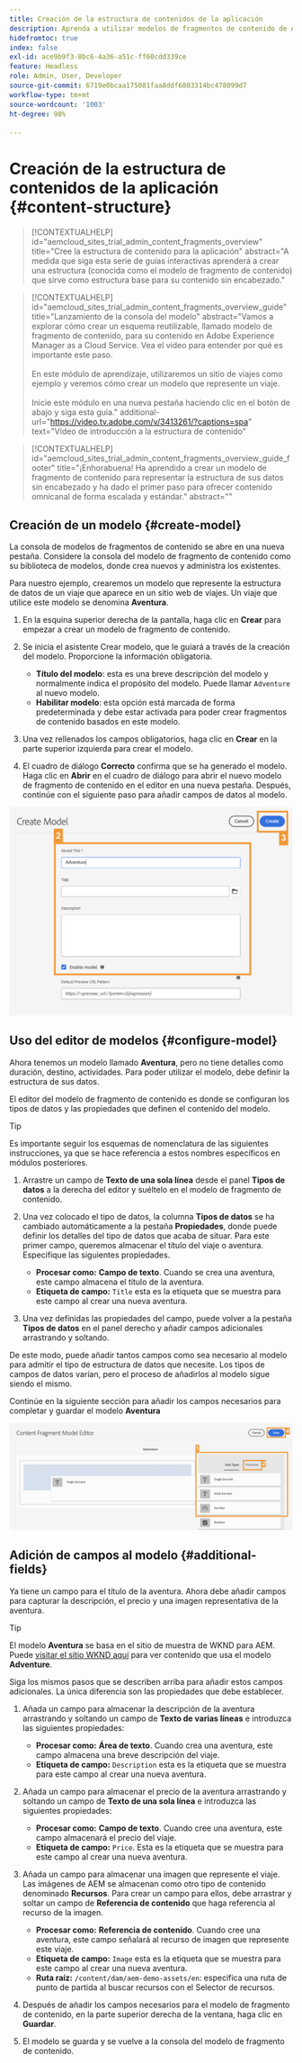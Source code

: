 ```yaml
---
title: Creación de la estructura de contenidos de la aplicación
description: Aprenda a utilizar modelos de fragmentos de contenido de AEM para crear su estructura de contenido, que sirve como base para su contenido sin encabezado.
hidefromtoc: true
index: false
exl-id: ace9b9f3-8bc6-4a36-a51c-ff60cdd339ce
feature: Headless
role: Admin, User, Developer
source-git-commit: 6719e0bcaa175081faa8ddf6803314bc478099d7
workflow-type: tm+mt
source-wordcount: '1003'
ht-degree: 98%

---
```



# Creación de la estructura de contenidos de la aplicación {#content-structure}

>[!CONTEXTUALHELP]
>id="aemcloud_sites_trial_admin_content_fragments_overview"
>title="Cree la estructura de contenido para la aplicación"
>abstract="A medida que siga esta serie de guías interactivas aprenderá a crear una estructura (conocida como el modelo de fragmento de contenido) que sirve como estructura base para su contenido sin encabezado."

>[!CONTEXTUALHELP]
>id="aemcloud_sites_trial_admin_content_fragments_overview_guide"
>title="Lanzamiento de la consola del modelo"
>abstract="Vamos a explorar cómo crear un esquema reutilizable, llamado modelo de fragmento de contenido, para su contenido en Adobe Experience Manager as a Cloud Service. Vea el vídeo para entender por qué es importante este paso. <br><br>En este módulo de aprendizaje, utilizaremos un sitio de viajes como ejemplo y veremos cómo crear un modelo que represente un viaje.<br><br>Inicie este módulo en una nueva pestaña haciendo clic en el botón de abajo y siga esta guía."
>additional-url="https://video.tv.adobe.com/v/3413261/?captions=spa" text="Vídeo de introducción a la estructura de contenido"

>[!CONTEXTUALHELP]
>id="aemcloud_sites_trial_admin_content_fragments_overview_guide_footer"
>title="¡Enhorabuena! Ha aprendido a crear un modelo de fragmento de contenido para representar la estructura de sus datos sin encabezado y ha dado el primer paso para ofrecer contenido omnicanal de forma escalada y estándar."
>abstract=""

## Creación de un modelo {#create-model}

La consola de modelos de fragmentos de contenido se abre en una nueva pestaña. Considere la consola del modelo de fragmento de contenido como su biblioteca de modelos, donde crea nuevos y administra los existentes.

Para nuestro ejemplo, crearemos un modelo que represente la estructura de datos de un viaje que aparece en un sitio web de viajes. Un viaje que utilice este modelo se denomina **Aventura**.

1. En la esquina superior derecha de la pantalla, haga clic en **Crear** para empezar a crear un modelo de fragmento de contenido.

1. Se inicia el asistente Crear modelo, que le guiará a través de la creación del modelo. Proporcione la información obligatoria.

   * **Título del modelo**: esta es una breve descripción del modelo y normalmente indica el propósito del modelo. Puede llamar `Adventure` al nuevo modelo.
   * **Habilitar modelo**: esta opción está marcada de forma predeterminada y debe estar activada para poder crear fragmentos de contenido basados en este modelo.

1. Una vez rellenados los campos obligatorios, haga clic en **Crear** en la parte superior izquierda para crear el modelo.

1. El cuadro de diálogo **Correcto** confirma que se ha generado el modelo. Haga clic en **Abrir** en el cuadro de diálogo para abrir el nuevo modelo de fragmento de contenido en el editor en una nueva pestaña. Después, continúe con el siguiente paso para añadir campos de datos al modelo.

![Pasos dos y tres de la creación de un modelo de fragmento de contenido](assets/do-not-localize/create-model.png)

## Uso del editor de modelos {#configure-model}

Ahora tenemos un modelo llamado **Aventura**, pero no tiene detalles como duración, destino, actividades. Para poder utilizar el modelo, debe definir la estructura de sus datos.

El editor del modelo de fragmento de contenido es donde se configuran los tipos de datos y las propiedades que definen el contenido del modelo.

>[!TIP]
>
>Es importante seguir los esquemas de nomenclatura de las siguientes instrucciones, ya que se hace referencia a estos nombres específicos en módulos posteriores.

1. Arrastre un campo de **Texto de una sola línea** desde el panel **Tipos de datos** a la derecha del editor y suéltelo en el modelo de fragmento de contenido.

1. Una vez colocado el tipo de datos, la columna **Tipos de datos** se ha cambiado automáticamente a la pestaña **Propiedades**, donde puede definir los detalles del tipo de datos que acaba de situar. Para este primer campo, queremos almacenar el título del viaje o aventura. Especifique las siguientes propiedades.

   * **Procesar como:** **Campo de texto**. Cuando se crea una aventura, este campo almacena el título de la aventura.
   * **Etiqueta de campo:** `Title` esta es la etiqueta que se muestra para este campo al crear una nueva aventura.

1. Una vez definidas las propiedades del campo, puede volver a la pestaña **Tipos de datos** en el panel derecho y añadir campos adicionales arrastrando y soltando.

De este modo, puede añadir tantos campos como sea necesario al modelo para admitir el tipo de estructura de datos que necesite. Los tipos de campos de datos varían, pero el proceso de añadirlos al modelo sigue siendo el mismo.

Continúe en la siguiente sección para añadir los campos necesarios para completar y guardar el modelo **Aventura**

![Pasos uno, dos y tres para añadir campos al modelo](assets/do-not-localize/define-model-fields.png)

## Adición de campos al modelo {#additional-fields}

Ya tiene un campo para el título de la aventura. Ahora debe añadir campos para capturar la descripción, el precio y una imagen representativa de la aventura.

>[!TIP]
>
>El modelo **Aventura** se basa en el sitio de muestra de WKND para AEM. Puede [visitar el sitio WKND aquí](https://wknd.site/us/en/adventures/yosemite-backpacking.html) para ver contenido que usa el modelo **Adventure**.

Siga los mismos pasos que se describen arriba para añadir estos campos adicionales. La única diferencia son las propiedades que debe establecer.

1. Añada un campo para almacenar la descripción de la aventura arrastrando y soltando un campo de **Texto de varias líneas** e introduzca las siguientes propiedades:

   * **Procesar como:** **Área de texto**. Cuando crea una aventura, este campo almacena una breve descripción del viaje.
   * **Etiqueta de campo:** `Description` esta es la etiqueta que se muestra para este campo al crear una nueva aventura.

1. Añada un campo para almacenar el precio de la aventura arrastrando y soltando un campo de **Texto de una sola línea** e introduzca las siguientes propiedades:

   * **Procesar como:** **Campo de texto**. Cuando cree una aventura, este campo almacenará el precio del viaje.
   * **Etiqueta de campo:** `Price`. Esta es la etiqueta que se muestra para este campo al crear una nueva aventura.

1. Añada un campo para almacenar una imagen que represente el viaje. Las imágenes de AEM se almacenan como otro tipo de contenido denominado **Recursos**. Para crear un campo para ellos, debe arrastrar y soltar un campo de **Referencia de contenido** que haga referencia al recurso de la imagen.

   * **Procesar como:** **Referencia de contenido**. Cuando cree una aventura, este campo señalará al recurso de imagen que represente este viaje.
   * **Etiqueta de campo:** `Image` esta es la etiqueta que se muestra para este campo al crear una nueva aventura.
   * **Ruta raíz:** `/content/dam/aem-demo-assets/en`: especifica una ruta de punto de partida al buscar recursos con el Selector de recursos.

1. Después de añadir los campos necesarios para el modelo de fragmento de contenido, en la parte superior derecha de la ventana, haga clic en **Guardar**.

1. El modelo se guarda y se vuelve a la consola del modelo de fragmento de contenido.
